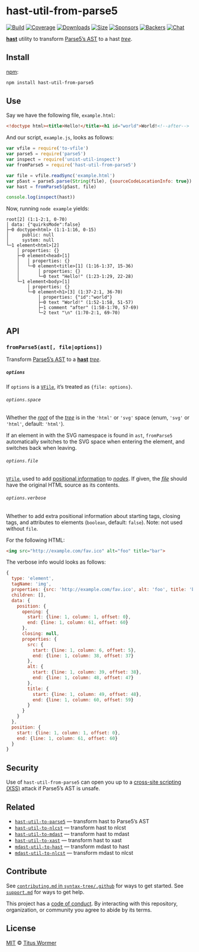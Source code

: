 # hast-util-from-parse5

[![Build][build-badge]][build]
[![Coverage][coverage-badge]][coverage]
[![Downloads][downloads-badge]][downloads]
[![Size][size-badge]][size]
[![Sponsors][sponsors-badge]][collective]
[![Backers][backers-badge]][collective]
[![Chat][chat-badge]][chat]

[**hast**][hast] utility to transform [Parse5’s AST][ast] to a hast
[*tree*][tree].

## Install

[npm][]:

```sh
npm install hast-util-from-parse5
```

## Use

Say we have the following file, `example.html`:

```html
<!doctype html><title>Hello!</title><h1 id="world">World!<!--after-->
```

And our script, `example.js`, looks as follows:

```js
var vfile = require('to-vfile')
var parse5 = require('parse5')
var inspect = require('unist-util-inspect')
var fromParse5 = require('hast-util-from-parse5')

var file = vfile.readSync('example.html')
var p5ast = parse5.parse(String(file), {sourceCodeLocationInfo: true})
var hast = fromParse5(p5ast, file)

console.log(inspect(hast))
```

Now, running `node example` yields:

```text
root[2] (1:1-2:1, 0-70)
│ data: {"quirksMode":false}
├─0 doctype<html> (1:1-1:16, 0-15)
│     public: null
│     system: null
└─1 element<html>[2]
    │ properties: {}
    ├─0 element<head>[1]
    │   │ properties: {}
    │   └─0 element<title>[1] (1:16-1:37, 15-36)
    │       │ properties: {}
    │       └─0 text "Hello!" (1:23-1:29, 22-28)
    └─1 element<body>[1]
        │ properties: {}
        └─0 element<h1>[3] (1:37-2:1, 36-70)
            │ properties: {"id":"world"}
            ├─0 text "World!" (1:52-1:58, 51-57)
            ├─1 comment "after" (1:58-1:70, 57-69)
            └─2 text "\n" (1:70-2:1, 69-70)
```

## API

### `fromParse5(ast[, file|options])`

Transform [Parse5’s AST][ast] to a [**hast**][hast] [*tree*][tree].

##### `options`

If `options` is a [`VFile`][vfile], it’s treated as `{file: options}`.

###### `options.space`

Whether the [*root*][root] of the [*tree*][tree] is in the `'html'` or `'svg'`
space (enum, `'svg'` or `'html'`, default: `'html'`).

If an element in with the SVG namespace is found in `ast`, `fromParse5`
automatically switches to the SVG space when entering the element, and switches
back when leaving.

###### `options.file`

[`VFile`][vfile], used to add [positional information][positional-information]
to [*nodes*][node].
If given, the [*file*][file] should have the original HTML source as its
contents.

###### `options.verbose`

Whether to add extra positional information about starting tags, closing tags,
and attributes to elements (`boolean`, default: `false`).
Note: not used without `file`.

For the following HTML:

```html
<img src="http://example.com/fav.ico" alt="foo" title="bar">
```

The verbose info would looks as follows:

```js
{
  type: 'element',
  tagName: 'img',
  properties: {src: 'http://example.com/fav.ico', alt: 'foo', title: 'bar'},
  children: [],
  data: {
    position: {
      opening: {
        start: {line: 1, column: 1, offset: 0},
        end: {line: 1, column: 61, offset: 60}
      },
      closing: null,
      properties: {
        src: {
          start: {line: 1, column: 6, offset: 5},
          end: {line: 1, column: 38, offset: 37}
        },
        alt: {
          start: {line: 1, column: 39, offset: 38},
          end: {line: 1, column: 48, offset: 47}
        },
        title: {
          start: {line: 1, column: 49, offset: 48},
          end: {line: 1, column: 60, offset: 59}
        }
      }
    }
  },
  position: {
    start: {line: 1, column: 1, offset: 0},
    end: {line: 1, column: 61, offset: 60}
  }
}
```

## Security

Use of `hast-util-from-parse5` can open you up to a
[cross-site scripting (XSS)][xss] attack if Parse5’s AST is unsafe.

## Related

*   [`hast-util-to-parse5`](https://github.com/syntax-tree/hast-util-to-parse5)
    — transform hast to Parse5’s AST
*   [`hast-util-to-nlcst`](https://github.com/syntax-tree/hast-util-to-nlcst)
    — transform hast to nlcst
*   [`hast-util-to-mdast`](https://github.com/syntax-tree/hast-util-to-mdast)
    — transform hast to mdast
*   [`hast-util-to-xast`](https://github.com/syntax-tree/hast-util-to-xast)
    — transform hast to xast
*   [`mdast-util-to-hast`](https://github.com/syntax-tree/mdast-util-to-hast)
    — transform mdast to hast
*   [`mdast-util-to-nlcst`](https://github.com/syntax-tree/mdast-util-to-nlcst)
    — transform mdast to nlcst

## Contribute

See [`contributing.md` in `syntax-tree/.github`][contributing] for ways to get
started.
See [`support.md`][support] for ways to get help.

This project has a [code of conduct][coc].
By interacting with this repository, organization, or community you agree to
abide by its terms.

## License

[MIT][license] © [Titus Wormer][author]

<!-- Definitions -->

[build-badge]: https://img.shields.io/travis/syntax-tree/hast-util-from-parse5.svg

[build]: https://travis-ci.org/syntax-tree/hast-util-from-parse5

[coverage-badge]: https://img.shields.io/codecov/c/github/syntax-tree/hast-util-from-parse5.svg

[coverage]: https://codecov.io/github/syntax-tree/hast-util-from-parse5

[downloads-badge]: https://img.shields.io/npm/dm/hast-util-from-parse5.svg

[downloads]: https://www.npmjs.com/package/hast-util-from-parse5

[size-badge]: https://img.shields.io/bundlephobia/minzip/hast-util-from-parse5.svg

[size]: https://bundlephobia.com/result?p=hast-util-from-parse5

[sponsors-badge]: https://opencollective.com/unified/sponsors/badge.svg

[backers-badge]: https://opencollective.com/unified/backers/badge.svg

[collective]: https://opencollective.com/unified

[chat-badge]: https://img.shields.io/badge/chat-discussions-success.svg

[chat]: https://github.com/syntax-tree/unist/discussions

[npm]: https://docs.npmjs.com/cli/install

[license]: license

[author]: https://wooorm.com

[contributing]: https://github.com/syntax-tree/.github/blob/HEAD/contributing.md

[support]: https://github.com/syntax-tree/.github/blob/HEAD/support.md

[coc]: https://github.com/syntax-tree/.github/blob/HEAD/code-of-conduct.md

[ast]: https://github.com/inikulin/parse5/blob/HEAD/packages/parse5/docs/tree-adapter/default/interface-list.md

[vfile]: https://github.com/vfile/vfile

[tree]: https://github.com/syntax-tree/unist#tree

[root]: https://github.com/syntax-tree/unist#root

[positional-information]: https://github.com/syntax-tree/unist#positional-information

[file]: https://github.com/syntax-tree/unist#file

[hast]: https://github.com/syntax-tree/hast

[node]: https://github.com/syntax-tree/hast#nodes

[xss]: https://en.wikipedia.org/wiki/Cross-site_scripting
